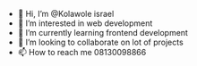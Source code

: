 - 👋 Hi, I’m @Kolawole israel
- 👀 I’m interested in web development
- 🌱 I’m currently learning frontend development
- 💞️ I’m looking to collaborate on lot of projects
- 📫 How to reach me 08130098866

<!---
Kola121/Kola121 is a ✨ special ✨ repository because its `README.md` (this file) appears on your GitHub profile.
You can click the Preview link to take a look at your changes.
--->
